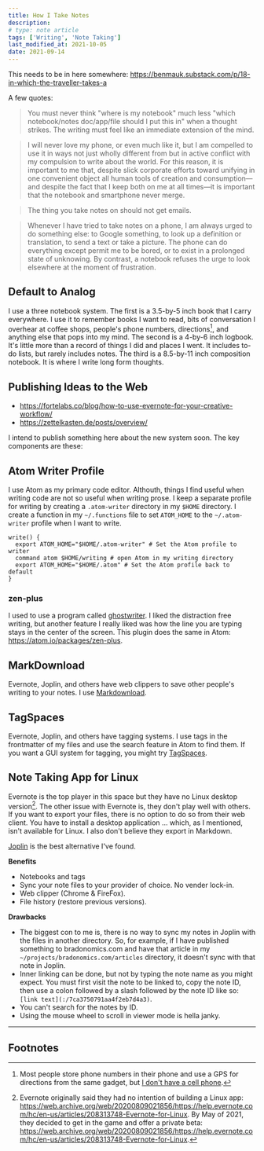 ```yaml
---
title: How I Take Notes
description:
# type: note article
tags: ['Writing', 'Note Taking']
last_modified_at: 2021-10-05
date: 2021-09-14
---
```


This needs to be in here somewhere: <https://benmauk.substack.com/p/18-in-which-the-traveller-takes-a>

A few quotes:

> You must never think "where is my notebook" much less "which notebook/notes doc/app/file should I put this in" when a thought strikes. The writing must feel like an immediate extension of the mind.

> I will never love my phone, or even much like it, but I am compelled to use it in ways not just wholly different from but in active conflict with my compulsion to write about the world. For this reason, it is important to me that, despite slick corporate efforts toward unifying in one convenient object all human tools of creation and consumption—and despite the fact that I keep both on me at all times—it is important that the notebook and smartphone never merge.

> The thing you take notes on should not get emails.

> Whenever I have tried to take notes on a phone, I am always urged to do something else: to Google something, to look up a definition or translation, to send a text or take a picture. The phone can do everything except permit me to be bored, or to exist in a prolonged state of unknowing. By contrast, a notebook refuses the urge to look elsewhere at the moment of frustration.


## Default to Analog

I use a three notebook system. The first is a 3.5-by-5 inch book that I carry everywhere. I use it to remember books I want to read, bits of conversation I overhear at coffee shops, people's phone numbers, directions[^1], and anything else that pops into my mind. The second is a 4-by-6 inch logbook. It's little more than a record of things I did and places I went. It includes to-do lists, but rarely includes notes. The third is a 8.5-by-11 inch composition notebook. It is where I write long form thoughts.

## Publishing Ideas to the Web

- <https://fortelabs.co/blog/how-to-use-evernote-for-your-creative-workflow/>
- <https://zettelkasten.de/posts/overview/>

I intend to publish something here about the new system soon. The key components are these:

## Atom Writer Profile

I use Atom as my primary code editor. Althouth, things I find useful when writing code are not so useful when writing prose. I keep a separate profile for writing by creating a `.atom-writer` directory in my `$HOME` directory. I create a function in my `~/.functions` file to set `ATOM_HOME` to the `~/.atom-writer` profile when I want to write.

```shell
write() {  
  export ATOM_HOME="$HOME/.atom-writer" # Set the Atom profile to writer
  command atom $HOME/writing # open Atom in my writing directory
  export ATOM_HOME="$HOME/.atom" # Set the Atom profile back to default
}
```

### zen-plus

I used to use a program called [ghostwriter](https://wereturtle.github.io/ghostwriter/). I liked the distraction free writing, but another feature I really liked was how the line you are typing stays in the center of the screen. This plugin does the same in Atom: <https://atom.io/packages/zen-plus>.

## MarkDownload

Evernote, Joplin, and others have web clippers to save other people's writing to your notes. I use [Markdownload](https://addons.mozilla.org/en-US/firefox/addon/markdownload/).

## TagSpaces

Evernote, Joplin, and others have tagging systems. I use tags in the frontmatter of my files and use the search feature in Atom to find them. If you want a GUI system for tagging, you might try [TagSpaces](https://www.tagspaces.org/).

## Note Taking App for Linux

Evernote is the top player in this space but they have no Linux desktop version[^2]. The other issue with Evernote is, they don't play well with others. If you want to export your files, there is no option to do so from their web client. You have to install a desktop application ... which, as I mentioned, isn't available for Linux. I also don't believe they export in Markdown.

[Joplin](https://joplinapp.org/) is the best alternative I've found.

**Benefits**

- Notebooks and tags
- Sync your note files to your provider of choice. No vender lock-in.
- Web clipper (Chrome & FireFox).
- File history (restore previous versions).

**Drawbacks**

- The biggest con to me is, there is no way to sync my notes in Joplin with the files in another directory. So, for example, if I have published something to bradonomics.com and have that article in my `~/projects/bradonomics.com/articles` directory, it doesn't sync with that note in Joplin.
- Inner linking can be done, but not by typing the note name as you might expect. You must first visit the note to be linked to, copy the note ID, then use a colon followed by a slash followed by the note ID like so: `[link text](:/7ca3750791aa4f2eb7d4a3)`.
- You can't search for the notes by ID.
- Using the mouse wheel to scroll in viewer mode is hella janky.

---

## Footnotes

[^1]: Most people store phone numbers in their phone and use a GPS for directions from the same gadget, but [I don't have a cell phone](/single-function-devices/).

[^2]: Evernote originally said they had no intention of building a Linux app: <https://web.archive.org/web/20200809021856/https://help.evernote.com/hc/en-us/articles/208313748-Evernote-for-Linux>. By May of 2021, they decided to get in the game and offer a private beta: <https://web.archive.org/web/20200809021856/https://help.evernote.com/hc/en-us/articles/208313748-Evernote-for-Linux>.
